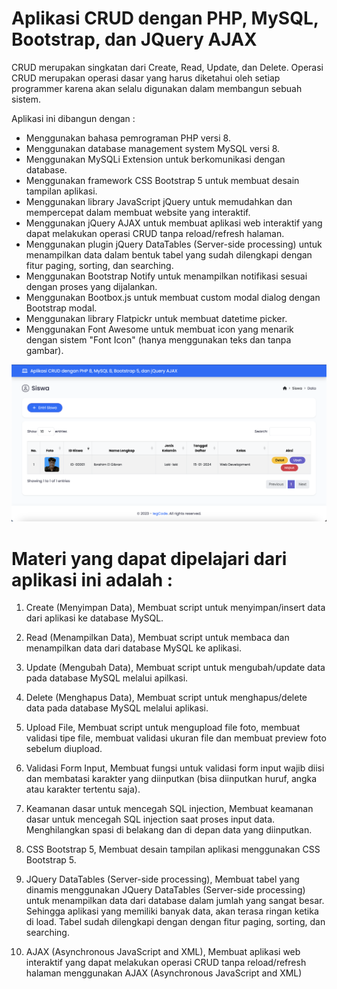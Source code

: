 # Aplikasi CRUD dengan PHP, MySQL, Bootstrap, dan JQuery AJAX

CRUD merupakan singkatan dari Create, Read, Update, dan Delete. Operasi CRUD merupakan operasi dasar yang harus diketahui oleh setiap programmer karena akan selalu digunakan dalam membangun sebuah sistem.

Aplikasi ini dibangun dengan :

- Menggunakan bahasa pemrograman PHP versi 8.
- Menggunakan database management system MySQL versi 8.
- Menggunakan MySQLi Extension untuk berkomunikasi dengan database.
- Menggunakan framework CSS Bootstrap 5 untuk membuat desain tampilan aplikasi.
- Menggunakan library JavaScript jQuery untuk memudahkan dan mempercepat dalam membuat website yang interaktif.
- Menggunakan jQuery AJAX untuk membuat aplikasi web interaktif yang dapat melakukan operasi CRUD tanpa reload/refresh halaman.
- Menggunakan plugin jQuery DataTables (Server-side processing) untuk menampilkan data dalam bentuk tabel yang sudah dilengkapi dengan fitur paging, sorting, dan searching.
- Menggunakan Bootstrap Notify untuk menampilkan notifikasi sesuai dengan proses yang dijalankan.
- Menggunakan Bootbox.js untuk membuat custom modal dialog dengan Bootstrap modal.
- Menggunakan library Flatpickr untuk membuat datetime picker.
- Menggunakan Font Awesome untuk membuat icon yang menarik dengan sistem "Font Icon" (hanya menggunakan teks dan tanpa gambar).

<img src="./assets/img/demo.png">

# Materi yang dapat dipelajari dari aplikasi ini adalah :

1. Create (Menyimpan Data),
   Membuat script untuk menyimpan/insert data dari aplikasi ke database MySQL.

2. Read (Menampilkan Data),
   Membuat script untuk membaca dan menampilkan data dari database MySQL ke aplikasi.

3. Update (Mengubah Data),
   Membuat script untuk mengubah/update data pada database MySQL melalui apilkasi.

4. Delete (Menghapus Data),
   Membuat script untuk menghapus/delete data pada database MySQL melalui aplikasi.

5. Upload File,
   Membuat script untuk mengupload file foto, membuat validasi tipe file, membuat validasi ukuran file dan membuat preview foto sebelum diupload.

6. Validasi Form Input,
   Membuat fungsi untuk validasi form input wajib diisi dan membatasi karakter yang diinputkan (bisa diinputkan huruf, angka atau karakter tertentu saja).

7. Keamanan dasar untuk mencegah SQL injection,
   Membuat keamanan dasar untuk mencegah SQL injection saat proses input data. Menghilangkan spasi di belakang dan di depan data yang diinputkan.

8. CSS Bootstrap 5,
   Membuat desain tampilan aplikasi menggunakan CSS Bootstrap 5.

9. JQuery DataTables (Server-side processing),
   Membuat tabel yang dinamis menggunakan JQuery DataTables (Server-side processing) untuk menampilkan data dari database dalam jumlah yang sangat besar. Sehingga aplikasi yang memiliki banyak data, akan terasa ringan ketika di load. Tabel sudah dilengkapi dengan dengan fitur paging, sorting, dan searching.

10. AJAX (Asynchronous JavaScript and XML),
    Membuat aplikasi web interaktif yang dapat melakukan operasi CRUD tanpa reload/refresh halaman menggunakan AJAX (Asynchronous JavaScript and XML)
